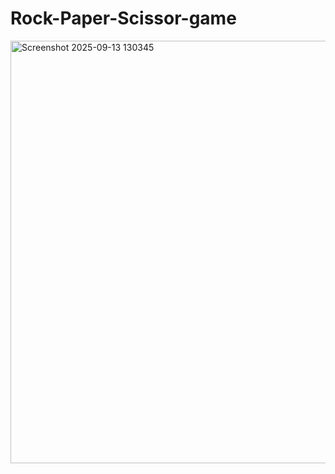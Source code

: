 # Rock-Paper-Scissor-game

<img width="596" height="676" alt="Screenshot 2025-09-13 130345" src="https://github.com/user-attachments/assets/7ef2f940-ee45-47d8-870f-976ce0a1d419" />

